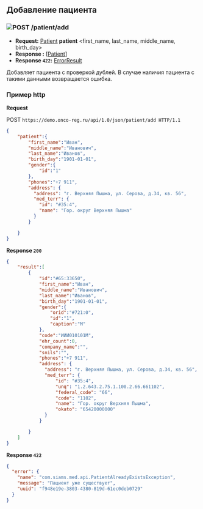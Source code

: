 ## Добавление пациента

### ![POST](../../../img/post.png) /patient/add
* **Request:** [Patient](../../../types/types.md#com.siams.med.api.Patient) **patient** <first_name, last_name, middle_name, birth_day>
* **Response :** [[Patient](../../../types/types.md#com.siams.med.api.Patient)]
* **Response ```422```:** [ErrorResult](../../../types/types.md#com.siams.med.api.ErrorResult)

Добавляет пациента с проверкой дублей. В случае наличия пациента с такими данными возвращается ошибка.

### Пример http

**Request**

POST `https://demo.onco-reg.ru/api/1.0/json/patient/add HTTP/1.1`

```json
{
    "patient":{
        "first_name":"Иван",
        "middle_name":"Иванович",
        "last_name":"Иванов",
        "birth_day":"1901-01-01",
        "gender":{
            "id":"1"
        },
        "phones":"+7 911",
        "address": {
          "address": "г. Верхняя Пышма, ул. Серова, д.34, кв. 56",
          "med_terr": {
            "id": "#35:4",
            "name": "Гор. округ Верхняя Пышма"
          }
        }

    }
}
```

**Response `200`**

```json
{
    "result":[
        {
            "id":"#65:33650",
            "first_name":"Иван",
            "middle_name":"Иванович",
            "last_name":"Иванов",
            "birth_day":"1901-01-01",
            "gender":{
                "orid":"#721:0",
                "id":"1",
                "caption":"М"
            },
            "code":"ИИИ010101М",
            "ehr_count":0,
            "company_name":"",
            "snils":"",
            "phones":"+7 911",
            "address": {
              "address": "г. Верхняя Пышма, ул. Серова, д.34, кв. 56",
              "med_terr": {
                  "id": "#35:4",
                  "unq": "1.2.643.2.75.1.100.2.66.661102",
                  "federal_code": "66",
                  "code": "1102",
                  "name": "Гор. округ Верхняя Пышма",
                  "okato": "65420000000"
              }
            }

        }
    ]
}
```

**Response `422`**

```json
{
  "error": {
    "name": "com.siams.med.api.PatientAlreadyExistsException",
    "message": "Пациент уже существует",
    "uuid": "f948e19e-3803-4380-819d-61ec0deb0729"
  }
}
```
